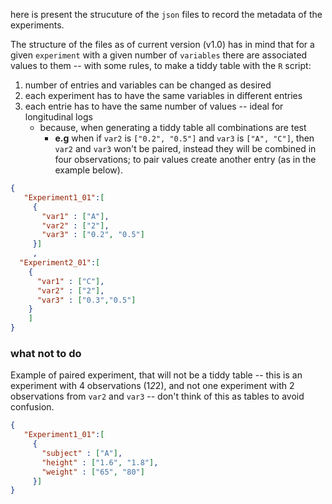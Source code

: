 here is present the strucuture of the `json` files to record the metadata of the experiments.

The structure of the files as of current version (v1.0) has in mind that for a given `experiment` with a given number of `variables` there are associated values to them -- with some rules, to make a tiddy table with the `R` script:
1. number of entries and variables can be changed as desired
2. each experiment has to have the same variables in different entries
3. each entrie has to have the same number of values -- ideal for longitudinal logs
    - because, when generating a tiddy table all combinations are test
      - __e.g__ when if `var2` is `["0.2", "0.5"]` and `var3` is `["A", "C"]`, then `var2` and `var3` won't be paired, instead they will be combined in four observations; to pair values create another entry (as in the example below).

```json
{  
   "Experiment1_01":[
     {
       "var1" : ["A"],
       "var2" : ["2"],
       "var3" : ["0.2", "0.5"]
     }]
     ,
  "Experiment2_01":[
    {
      "var1" : ["C"],
      "var2" : ["2"],
      "var3" : ["0.3","0.5"]
    }
    ]
}
```

### what not to do
Example of paired experiment, that will not be a tiddy table -- this is an experiment with 4 observations (1*2*2), and not one experiment with 2 observations from `var2` and `var3` -- don't think of this as tables to avoid confusion. 
```json
{  
   "Experiment1_01":[
     {
       "subject" : ["A"],
       "height" : ["1.6", "1.8"],
       "weight" : ["65", "80"]
     }]
}
```